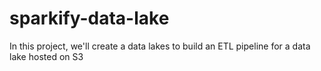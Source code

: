 # sparkify-data-lake
In this project, we'll create a data lakes to build an ETL pipeline for a data lake hosted on S3

